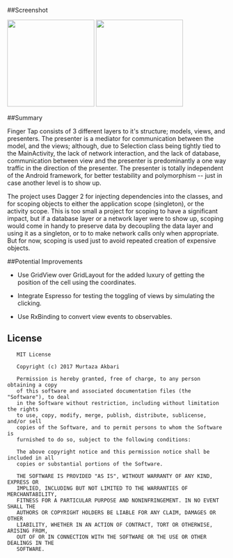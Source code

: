 
##Screenshot


<img src="http://i.imgur.com/KMV36hf.png" width="200"/> <img src="http://i.imgur.com/A72Nro0.png" width="200"/>

##Summary

Finger Tap consists of 3 different layers to it's structure; models, views, and presenters.
The presenter is a mediator for communication between the model, and the views; although, due to
Selection class being tightly tied to the MainActivity, the lack of network interaction, and the
lack of database, communication between view and the presenter is predominantly a one way traffic
in the direction of the presenter. The presenter is totally independent of the Android framework,
for better testability and polymorphism -- just in case another level is to show up.

The project uses Dagger 2 for injecting dependencies into the classes, and for scoping objects to either the
application scope (singleton), or the activity scope. This is too small a project for scoping to
have a significant impact, but if a database layer or a network layer were to show up, scoping would
come in handy to preserve data by decoupling the data layer and using it as a singleton,
or to to make network calls only when appropriate. But for now, scoping is used just to avoid
repeated creation of expensive objects.

##Potential Improvements

- Use GridView over GridLayout for the added luxury of getting the position of the cell
using the coordinates.

- Integrate Espresso for testing the toggling of views by simulating the clicking.

- Use RxBinding to convert view events to observables.

## License

       MIT License

       Copyright (c) 2017 Murtaza Akbari

       Permission is hereby granted, free of charge, to any person obtaining a copy
       of this software and associated documentation files (the "Software"), to deal
       in the Software without restriction, including without limitation the rights
       to use, copy, modify, merge, publish, distribute, sublicense, and/or sell
       copies of the Software, and to permit persons to whom the Software is
       furnished to do so, subject to the following conditions:

       The above copyright notice and this permission notice shall be included in all
       copies or substantial portions of the Software.

       THE SOFTWARE IS PROVIDED "AS IS", WITHOUT WARRANTY OF ANY KIND, EXPRESS OR
       IMPLIED, INCLUDING BUT NOT LIMITED TO THE WARRANTIES OF MERCHANTABILITY,
       FITNESS FOR A PARTICULAR PURPOSE AND NONINFRINGEMENT. IN NO EVENT SHALL THE
       AUTHORS OR COPYRIGHT HOLDERS BE LIABLE FOR ANY CLAIM, DAMAGES OR OTHER
       LIABILITY, WHETHER IN AN ACTION OF CONTRACT, TORT OR OTHERWISE, ARISING FROM,
       OUT OF OR IN CONNECTION WITH THE SOFTWARE OR THE USE OR OTHER DEALINGS IN THE
       SOFTWARE.
